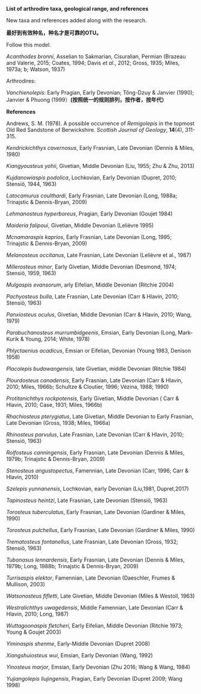 **List of arthrodire taxa, geological range, and references**

New taxa and references added along with the research.

**最好到有效种名，种名才是可靠的OTU。**

Follow this model.

*Acanthodes bronni*, Asselian to Sakmarian, Cisuralian, Permian (Brazeau and Valerie, 2015; Coates, 1994; Davis *et al*., 2012; Gross, 1935; Miles, 1973a; b; Watson, 1937)

Arthrodires:

*Vanchienolepis*: Early Pragian, Early Devonian; Tông-Dzuy & Janvier (1990); Janvier & Phuong (1999）**(按照统一的规则排列，按作者，按年代）**


**References**

Andrews, S. M. (1978). A possible occurrence of *Remigolepis* in the topmost Old Red Sandstone of Berwickshire. *Scottish Journal of Geology*, **14**(4), 311-315. 



*Kendrickichthys cavernosus*, Early Frasnian, Late Devonian (Dennis & Miles, 1980)

*Kiangyousteus yohii*, Givetian, Middle Devonian (Liu, 1955; Zhu & Zhu, 2013)

*Kujdanowiaspis podolica*, Lochkovian, Early Devonian (Dupret, 2010; Stensiö, 1944, 1963)

*Latocamurus coulthardi*, Early Frasnian, Late Devonian (Long, 1988a; Trinajstic & Dennis-Bryan, 2009)

*Lehmanosteus hyperboreus*, Pragian, Early Devonian (Goujet 1984)

*Maideria falipoui*, Givetian, Middle Devonian (Lelièvre 1995)

*Mcnamaraspis kaprios*, Early Frasnian, Late Devonian (Long, 1995; Trinajstic & Dennis-Bryan, 2009)

*Melanosteus occitanus*, Late Frasnian, Late Devonian (Lelièvre et al., 1987)

*Millerosteus minor*, Early Givetian, Middle Devonian (Desmond, 1974; Stensiö, 1959, 1963)

*Mulgaspis evansorum*, arly Eifelian, Middle Devonian (Ritchie 2004)

*Pachyosteus bulla*, Late Frasnian, Late Devonian (Carr & Hlavin, 2010; Stensiö, 1963)

*Panxiosteus oculus*, Givetian, Middle Devonian (Carr & Hlavin, 2010; Wang, 1979)

*Parabuchanosteus murrumbidgeenis*, Emsian, Early Devonian (Long, Mark-Kurik & Young, 2014; White, 1978)

*Phlyctaenius acadicus*, Emsian or Eifelian, Devonian (Young 1983, Denison 1958)

*Placolepis budawangensis*, late Givetian, middle Devonian (Ritchie 1984)

*Plourdosteus canadensis*, Early Frasnian, Late Devonian (Carr & Hlavin, 2010; Miles, 1966b; Schultze & Cloutier, 1996; Vézina, 1988; 1990)

*Protitanichthys rockpotensis*, Early Givetian, Middle Devonian ( Carr & Hlavin, 2010; Case, 1931; Miles, 1966b)

*Rhachiosteus pterygiatus*, Late Givetian, Middle Devonian to Early Frasnian, Late Devonian (Gross, 1938; Miles, 1966a)

*Rhinosteus parvulus*, Late Frasnian, Late Devonian (Carr & Hlavin, 2010; Stensiö, 1963)

*Rolfosteus canningensis*, Early Frasnian, Late Devonian (Dennis & Miles, 1979b; Trinajstic & Dennis-Bryan, 2009)

*Stenosteus angustopectus*, Famennian, Late Devonian (Carr, 1996; Carr & Hlavin, 2010)

*Szelepis yunnanensis*, Lochkovian, early Devonian (Liu,1981, Dupret,2017)

*Tapinosteus heintzi*, Late Frasnian, Late Devonian (Stensiö, 1963)

*Torosteus tuberculatus*, Early Frasnian, Late Devonian (Gardiner & Miles, 1990)

*Torosteus pulchellus*, Early Frasnian, Late Devonian (Gardiner & Miles, 1990)

*Trematosteus fontanellus*, Late Frasnian, Late Devonian (Gross, 1932; Stensiö, 1963)

*Tubonasus lennardensis*, Early Frasnian, Late Devonian (Dennis & Miles, 1979b; Long, 1988b; Trinajstic & Dennis-Bryan, 2009)

*Turrisaspis elektor*, Famennian, Late Devonian (Daeschler, Frumes & Mullison, 2003)

*Watsonosteus flfletti*, Late Givetian, Middle Devonian (Miles & Westoll, 1963)

*Westralichthys uwagedensis*, Middle Famennian, Late Devonian (Carr & Hlavin, 2010; Long, 1987)

*Wuttagoonaspis fletcheri*,  Early Eifelian, Middle Devonian (Ritchie 1973; Young & Goujet 2003)

*Yiminaspis shenme*, Early-Middle Devonian (Dupret 2008)

*Xiangshuiosteus wui*, Emsian, Early Devonian (Wang, 1992)

*Yinosteus marjor*, Emsian, Early Devonian (Zhu 2016; Wang & Wang, 1984)

*Yujiangolepis liujingensis*, Pragian, Early Devonian (Dupret 2009; Wang 1998)

